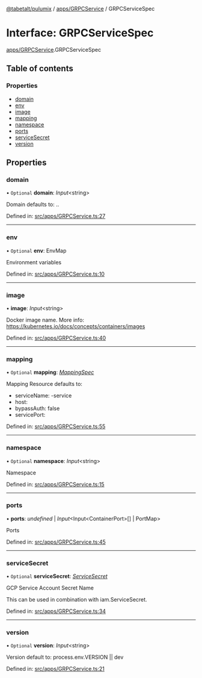[@tabetalt/pulumix](../README.md) / [apps/GRPCService](../modules/apps_grpcservice.md) / GRPCServiceSpec

# Interface: GRPCServiceSpec

[apps/GRPCService](../modules/apps_grpcservice.md).GRPCServiceSpec

## Table of contents

### Properties

- [domain](apps_grpcservice.grpcservicespec.md#domain)
- [env](apps_grpcservice.grpcservicespec.md#env)
- [image](apps_grpcservice.grpcservicespec.md#image)
- [mapping](apps_grpcservice.grpcservicespec.md#mapping)
- [namespace](apps_grpcservice.grpcservicespec.md#namespace)
- [ports](apps_grpcservice.grpcservicespec.md#ports)
- [serviceSecret](apps_grpcservice.grpcservicespec.md#servicesecret)
- [version](apps_grpcservice.grpcservicespec.md#version)

## Properties

### domain

• `Optional` **domain**: *Input*<string\>

Domain
defaults to: <name>.<mayor-version>.<default-domain>

Defined in: [src/apps/GRPCService.ts:27](https://github.com/tabetalt/pulumix/blob/015837c/src/apps/GRPCService.ts#L27)

___

### env

• `Optional` **env**: EnvMap

Environment variables

Defined in: [src/apps/GRPCService.ts:10](https://github.com/tabetalt/pulumix/blob/015837c/src/apps/GRPCService.ts#L10)

___

### image

• **image**: *Input*<string\>

Docker image name.
More info: https://kubernetes.io/docs/concepts/containers/images

Defined in: [src/apps/GRPCService.ts:40](https://github.com/tabetalt/pulumix/blob/015837c/src/apps/GRPCService.ts#L40)

___

### mapping

• `Optional` **mapping**: [*MappingSpec*](ambassador_mapping.mappingspec.md)

Mapping Resource
defaults to:
 - serviceName: <name>-service
 - host: <domain>
 - bypassAuth: false
 - servicePort: <port>

Defined in: [src/apps/GRPCService.ts:55](https://github.com/tabetalt/pulumix/blob/015837c/src/apps/GRPCService.ts#L55)

___

### namespace

• `Optional` **namespace**: *Input*<string\>

Namespace

Defined in: [src/apps/GRPCService.ts:15](https://github.com/tabetalt/pulumix/blob/015837c/src/apps/GRPCService.ts#L15)

___

### ports

• **ports**: *undefined* \| *Input*<Input<ContainerPort\>[] \| PortMap\>

Ports

Defined in: [src/apps/GRPCService.ts:45](https://github.com/tabetalt/pulumix/blob/015837c/src/apps/GRPCService.ts#L45)

___

### serviceSecret

• `Optional` **serviceSecret**: [*ServiceSecret*](../classes/iam_servicesecret.servicesecret.md)

GCP Service Account Secret Name

This can be used in combination with iam.ServiceSecret.

Defined in: [src/apps/GRPCService.ts:34](https://github.com/tabetalt/pulumix/blob/015837c/src/apps/GRPCService.ts#L34)

___

### version

• `Optional` **version**: *Input*<string\>

Version
default to: process.env.VERSION || dev

Defined in: [src/apps/GRPCService.ts:21](https://github.com/tabetalt/pulumix/blob/015837c/src/apps/GRPCService.ts#L21)
